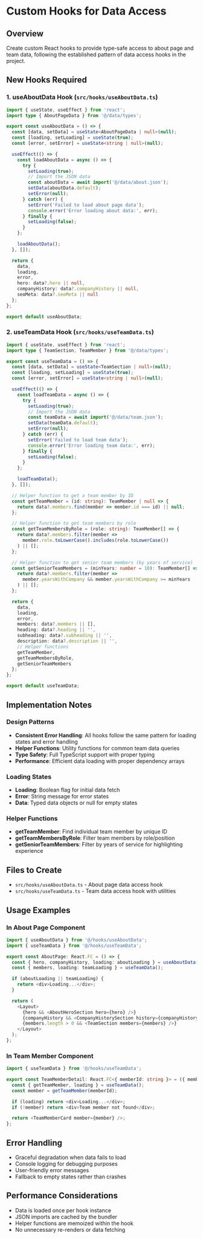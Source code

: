 # Custom Hooks for Data Access

## Overview

Create custom React hooks to provide type-safe access to about page and team data, following the established pattern of data access hooks in the project.

## New Hooks Required

### 1. useAboutData Hook (`src/hooks/useAboutData.ts`)

```typescript
import { useState, useEffect } from 'react';
import type { AboutPageData } from '@/data/types';

export const useAboutData = () => {
  const [data, setData] = useState<AboutPageData | null>(null);
  const [loading, setLoading] = useState(true);
  const [error, setError] = useState<string | null>(null);

  useEffect(() => {
    const loadAboutData = async () => {
      try {
        setLoading(true);
        // Import the JSON data
        const aboutData = await import('@/data/about.json');
        setData(aboutData.default);
        setError(null);
      } catch (err) {
        setError('Failed to load about page data');
        console.error('Error loading about data:', err);
      } finally {
        setLoading(false);
      }
    };

    loadAboutData();
  }, []);

  return {
    data,
    loading,
    error,
    hero: data?.hero || null,
    companyHistory: data?.companyHistory || null,
    seoMeta: data?.seoMeta || null
  };
};

export default useAboutData;
```

### 2. useTeamData Hook (`src/hooks/useTeamData.ts`)

```typescript
import { useState, useEffect } from 'react';
import type { TeamSection, TeamMember } from '@/data/types';

export const useTeamData = () => {
  const [data, setData] = useState<TeamSection | null>(null);
  const [loading, setLoading] = useState(true);
  const [error, setError] = useState<string | null>(null);

  useEffect(() => {
    const loadTeamData = async () => {
      try {
        setLoading(true);
        // Import the JSON data
        const teamData = await import('@/data/team.json');
        setData(teamData.default);
        setError(null);
      } catch (err) {
        setError('Failed to load team data');
        console.error('Error loading team data:', err);
      } finally {
        setLoading(false);
      }
    };

    loadTeamData();
  }, []);

  // Helper function to get a team member by ID
  const getTeamMember = (id: string): TeamMember | null => {
    return data?.members.find(member => member.id === id) || null;
  };

  // Helper function to get team members by role
  const getTeamMembersByRole = (role: string): TeamMember[] => {
    return data?.members.filter(member => 
      member.role.toLowerCase().includes(role.toLowerCase())
    ) || [];
  };

  // Helper function to get senior team members (by years of service)
  const getSeniorTeamMembers = (minYears: number = 10): TeamMember[] => {
    return data?.members.filter(member => 
      member.yearsWithCompany && member.yearsWithCompany >= minYears
    ) || [];
  };

  return {
    data,
    loading,
    error,
    members: data?.members || [],
    heading: data?.heading || '',
    subheading: data?.subheading || '',
    description: data?.description || '',
    // Helper functions
    getTeamMember,
    getTeamMembersByRole,
    getSeniorTeamMembers
  };
};

export default useTeamData;
```

## Implementation Notes

### Design Patterns

- **Consistent Error Handling**: All hooks follow the same pattern for loading states and error handling
- **Helper Functions**: Utility functions for common team data queries
- **Type Safety**: Full TypeScript support with proper typing
- **Performance**: Efficient data loading with proper dependency arrays

### Loading States

- **Loading**: Boolean flag for initial data fetch
- **Error**: String message for error states
- **Data**: Typed data objects or null for empty states

### Helper Functions

- **getTeamMember**: Find individual team member by unique ID
- **getTeamMembersByRole**: Filter team members by role/position
- **getSeniorTeamMembers**: Filter by years of service for highlighting experience

## Files to Create

- `src/hooks/useAboutData.ts` - About page data access hook
- `src/hooks/useTeamData.ts` - Team data access hook with utilities

## Usage Examples

### In About Page Component

```typescript
import { useAboutData } from '@/hooks/useAboutData';
import { useTeamData } from '@/hooks/useTeamData';

export const AboutPage: React.FC = () => {
  const { hero, companyHistory, loading: aboutLoading } = useAboutData();
  const { members, loading: teamLoading } = useTeamData();

  if (aboutLoading || teamLoading) {
    return <div>Loading...</div>;
  }

  return (
    <Layout>
      {hero && <AboutHeroSection hero={hero} />}
      {companyHistory && <CompanyHistorySection history={companyHistory} />}
      {members.length > 0 && <TeamSection members={members} />}
    </Layout>
  );
};
```

### In Team Member Component

```typescript
import { useTeamData } from '@/hooks/useTeamData';

export const TeamMemberDetail: React.FC<{ memberId: string }> = ({ memberId }) => {
  const { getTeamMember, loading } = useTeamData();
  const member = getTeamMember(memberId);

  if (loading) return <div>Loading...</div>;
  if (!member) return <div>Team member not found</div>;

  return <TeamMemberCard member={member} />;
};
```

## Error Handling

- Graceful degradation when data fails to load
- Console logging for debugging purposes
- User-friendly error messages
- Fallback to empty states rather than crashes

## Performance Considerations

- Data is loaded once per hook instance
- JSON imports are cached by the bundler
- Helper functions are memoized within the hook
- No unnecessary re-renders or data fetching
